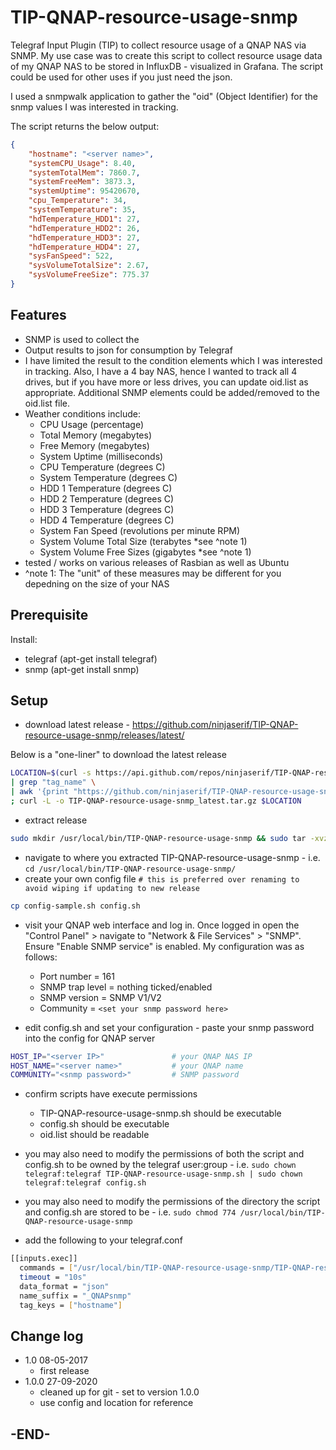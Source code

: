 # TIP-QNAP-resource-usage-snmp

Telegraf Input Plugin (TIP) to collect resource usage of a QNAP NAS via SNMP.  My use case was to create this script to collect resource usage data of my QNAP NAS to be stored in InfluxDB - visualized in Grafana.  The script could be used for other uses if you just need the json.

I used a snmpwalk application to gather the "oid" (Object Identifier) for the snmp values I was interested in tracking.

The script returns the below output:

```json
{
    "hostname": "<server name>",
    "systemCPU_Usage": 8.40,
    "systemTotalMem": 7860.7,
    "systemFreeMem": 3873.3,
    "systemUptime": 95420670,
    "cpu_Temperature": 34,
    "systemTemperature": 35,
    "hdTemperature_HDD1": 27,
    "hdTemperature_HDD2": 26,
    "hdTemperature_HDD3": 27,
    "hdTemperature_HDD4": 27,
    "sysFanSpeed": 522,
    "sysVolumeTotalSize": 2.67,
    "sysVolumeFreeSize": 775.37
}
```

## Features

* SNMP is used to collect the 
* Output results to json for consumption by Telegraf
* I have limited the result to the condition elements which I was interested in tracking.  Also, I have a 4 bay NAS, hence I wanted to track all 4 drives, but if you have more or less drives, you can update oid.list as appropriate.  Additional SNMP elements could be added/removed to the oid.list file.
* Weather conditions include:
  * CPU Usage (percentage)
  * Total Memory (megabytes)
  * Free Memory (megabytes)
  * System Uptime (milliseconds)
  * CPU Temperature (degrees C)
  * System Temperature (degrees C)
  * HDD 1 Temperature (degrees C)
  * HDD 2 Temperature (degrees C)
  * HDD 3 Temperature (degrees C)
  * HDD 4 Temperature (degrees C)
  * System Fan Speed (revolutions per minute RPM)
  * System Volume Total Size (terabytes *see ^note 1)
  * System Volume Free Sizes (gigabytes *see ^note 1)
* tested / works on various releases of Rasbian as well as Ubuntu
* ^note 1: The "unit" of these measures may be different for you depedning on the size of your NAS

## Prerequisite

Install:

* telegraf (apt-get install telegraf)
* snmp (apt-get install snmp)

## Setup

* download latest release - <https://github.com/ninjaserif/TIP-QNAP-resource-usage-snmp/releases/latest/>

Below is a "one-liner" to download the latest release

```bash
LOCATION=$(curl -s https://api.github.com/repos/ninjaserif/TIP-QNAP-resource-usage-snmp/releases/latest \
| grep "tag_name" \
| awk '{print "https://github.com/ninjaserif/TIP-QNAP-resource-usage-snmp/archive/" substr($2, 2, length($2)-3) ".tar.gz"}') \
; curl -L -o TIP-QNAP-resource-usage-snmp_latest.tar.gz $LOCATION
```

* extract release

```bash
sudo mkdir /usr/local/bin/TIP-QNAP-resource-usage-snmp && sudo tar -xvzf TIP-QNAP-resource-usage-snmp_latest.tar.gz --strip=1 -C /usr/local/bin/TIP-QNAP-resource-usage-snmp
```

* navigate to where you extracted TIP-QNAP-resource-usage-snmp - i.e. `cd /usr/local/bin/TIP-QNAP-resource-usage-snmp/`
* create your own config file `# this is preferred over renaming to avoid wiping if updating to new release`

```bash
cp config-sample.sh config.sh
```

* visit your QNAP web interface and log in.  Once logged in open the "Control Panel" > navigate to "Network & File Services" > "SNMP".  Ensure "Enable SNMP service" is enabled.  My configuration was as follows:
  * Port number = 161
  * SNMP trap level = nothing ticked/enabled
  * SNMP version = SNMP V1/V2
  * Community = `<set your snmp password here>`

* edit config.sh and set your configuration - paste your snmp password into the config for QNAP server

```bash
HOST_IP="<server IP>"               # your QNAP NAS IP
HOST_NAME="<server name>"           # your QNAP name
COMMUNITY="<snmp password>"         # SNMP password
```

* confirm scripts have execute permissions
  * TIP-QNAP-resource-usage-snmp.sh should be executable
  * config.sh should be executable
  * oid.list should be readable

* you may also need to modify the permissions of both the script and config.sh to be owned by the telegraf user:group - i.e. `sudo chown telegraf:telegraf TIP-QNAP-resource-usage-snmp.sh | sudo chown telegraf:telegraf config.sh`

* you may also need to modify the permissions of the directory the script and config.sh are stored to be  - i.e. `sudo chmod 774 /usr/local/bin/TIP-QNAP-resource-usage-snmp`

* add the following to your telegraf.conf

```bash
[[inputs.exec]]
  commands = ["/usr/local/bin/TIP-QNAP-resource-usage-snmp/TIP-QNAP-resource-usage-snmp.sh"]
  timeout = "10s"
  data_format = "json"
  name_suffix = "_QNAPsnmp"
  tag_keys = ["hostname"]
```

## Change log

* 1.0 08-05-2017
  * first release
* 1.0.0 27-09-2020
  * cleaned up for git - set to version 1.0.0
  * use config and location for reference

## -END-
